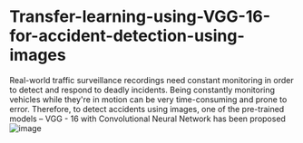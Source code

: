 # Transfer-learning-using-VGG-16-for-accident-detection-using-images
Real-world traffic surveillance recordings need constant monitoring in order to detect and respond to deadly incidents. Being constantly monitoring vehicles while they're in motion can be very time-consuming and prone to error. 
Therefore, to detect accidents using images, one of the pre-trained models – VGG - 16 with Convolutional Neural Network has been proposed![image](https://user-images.githubusercontent.com/78974822/203916428-17784fe8-9c58-49d1-bbc7-c0e3b9ba10c1.png)

